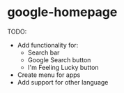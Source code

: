 # google-homepage

TODO:
- Add functionality for:
    - Search bar
    - Google Search button
    - I'm Feeling Lucky button
- Create menu for apps
- Add support for other language